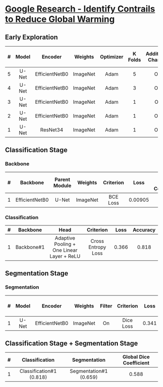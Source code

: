 # [Google Research - Identify Contrails to Reduce Global Warming](https://www.kaggle.com/competitions/google-research-identify-contrails-reduce-global-warming)

## Early Exploration

| # | Model |    Encoder     | Weights  | Optimizer | K Folds | Additional Channel | Global Dice Coefficient |
|:-:|:-----:|:--------------:|:--------:|:---------:|:-------:|:------------------:|:-----------------------:|
| 5 | U-Net | EfficientNetB0 | ImageNet |   Adam    |    5    |        Off         |          0.606          |
| 4 | U-Net | EfficientNetB0 | ImageNet |   Adam    |    3    |        Off         |          0.602          |
| 3 | U-Net | EfficientNetB0 | ImageNet |   Adam    |    1    |         On         |          0.600          |
| 2 | U-Net | EfficientNetB0 | ImageNet |   Adam    |    1    |        Off         |          0.593          |
| 1 | U-Net |    ResNet34    | ImageNet |   Adam    |    1    |        Off         |          0.587          |

## Classification Stage

### Backbone

| # |    Backbone    | Parent Module | Weights  | Criterion |  Loss   | Global Dice Coefficient |
|:-:|:--------------:|:-------------:|:--------:|:---------:|:-------:|:-----------------------:|
| 1 | EfficientNetB0 |     U-Net     | ImageNet | BCE Loss  | 0.00905 |          0.520          |

### Classification

| # |  Backbone  |                    Head                    |     Criterion      | Loss  | Accuracy |
|:-:|:----------:|:------------------------------------------:|:------------------:|:-----:|:--------:|
| 1 | Backbone#1 | Adaptive Pooling + One Linear Layer + ReLU | Cross Entropy Loss | 0.366 |  0.818   |

## Segmentation Stage

### Segmentation

| # | Model |    Encoder     | Weights  | Filter | Criterion | Loss  | Global Dice Coefficient |
|:-:|:-----:|:--------------:|:--------:|:------:|:---------:|:-----:|:-----------------------:|
| 1 | U-Net | EfficientNetB0 | ImageNet |   On   | Dice Loss | 0.341 |          0.659          |

## Classification Stage + Segmentation Stage

| # |      Classification      |      Segmentation      | Global Dice Coefficient |
|:-:|:------------------------:|:----------------------:|:-----------------------:|
| 1 | Classification#1 (0.818) | Segmentation#1 (0.659) |          0.588          |
